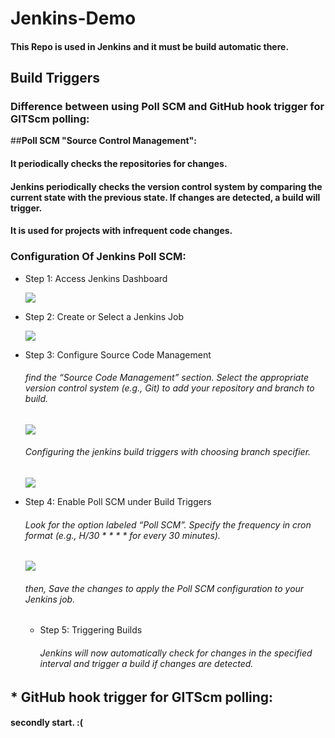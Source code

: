 # Jenkins-Demo
#### This Repo is used in Jenkins and it must be build automatic there.

## Build Triggers
### Difference between using Poll SCM and GitHub hook trigger for GITScm polling:

##**Poll SCM "Source Control Management":**
   #### It periodically checks the repositories for changes.
   #### Jenkins periodically checks the version control system by comparing the current state with the previous state. If changes are detected, a build will trigger.
   #### It is used for projects with infrequent code changes.
 
   ### Configuration Of Jenkins Poll SCM:
   * Step 1: Access Jenkins Dashboard
     
     <img src="https://media.geeksforgeeks.org/wp-content/uploads/20240201170744/J1-dashboard-(1).jpg">
     
   * Step 2: Create or Select a Jenkins Job
     
     <img src="https://media.geeksforgeeks.org/wp-content/uploads/20240201170921/J2-create-job.jpg">
     
   * Step 3: Configure Source Code Management
        ###### find the “Source Code Management” section. Select the appropriate version control system (e.g., Git) to add your repository and branch to build.

        <img src="https://media.geeksforgeeks.org/wp-content/uploads/20240201171106/J3git.jpg">

        ###### Configuring the jenkins build triggers with choosing branch specifier.

        <img src="https://media.geeksforgeeks.org/wp-content/uploads/20240201171216/J4branch.jpg">
     
   * Step 4: Enable Poll SCM under Build Triggers
        ###### Look for the option labeled “Poll SCM”. Specify the frequency in cron format (e.g., H/30 * * * * for every 30 minutes).
     
        <img src="https://media.geeksforgeeks.org/wp-content/uploads/20240201171639/build30.jpg">

        ###### then, Save the changes to apply the Poll SCM configuration to your Jenkins job.

     * Step 5: Triggering Builds
        ###### Jenkins will now automatically check for changes in the specified interval and trigger a build if changes are detected.
 
 
## * **GitHub hook trigger for GITScm polling:**
 #### secondly start. :(

